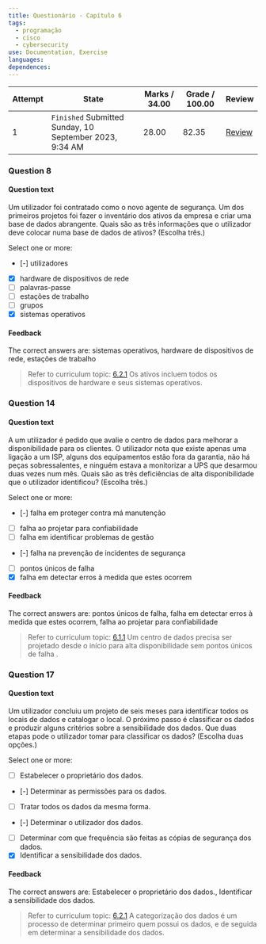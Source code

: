 ```yaml
---
title: Questionário - Capítulo 6
tags:
  - programação
  - cisco
  - cybersecurity
use: Documentation, Exercise
languages: 
dependences:
---
```


| Attempt | State                                                   | Marks / 34.00 | Grade / 100.00 | Review                                                                                                                       |
| ------- | ------------------------------------------------------- | ------------- | -------------- | ---------------------------------------------------------------------------------------------------------------------------- |
| 1       | `Finished` Submitted Sunday, 10 September 2023, 9:34 AM | 28.00         | 82.35          | [Review](https://lms.netacad.com/mod/quiz/review.php?attempt=58141612&cmid=76596794 "Review your responses to this attempt") |


### Question 8

#### Question text

Um utilizador foi contratado como o novo agente de segurança. Um dos primeiros projetos foi fazer o inventário dos ativos da empresa e criar uma base de dados abrangente. Quais são as três informações que o utilizador deve colocar numa base de dados de ativos? (Escolha três.)

Select one or more:

- [-] utilizadores
- [x] hardware de dispositivos de rede
- [ ] palavras-passe
- [ ] estações de trabalho
- [ ] grupos
- [x] sistemas operativos

#### Feedback

The correct answers are: sistemas operativos, hardware de dispositivos de rede, estações de trabalho
> Refer to curriculum topic: [6.2.1](../../cap6.md#621-gestão-de-ativos)
> Os ativos incluem todos os dispositivos de hardware e seus sistemas operativos.

### Question 14

#### Question text

A um utilizador é pedido que avalie o centro de dados para melhorar a disponibilidade para os clientes. O utilizador nota que existe apenas uma ligação a um ISP, alguns dos equipamentos estão fora da garantia, não há peças sobressalentes, e ninguém estava a monitorizar a UPS que desarmou duas vezes num mês. Quais são as três deficiências de alta disponibilidade que o utilizador identificou? (Escolha três.)

Select one or more:

- [-] falha em proteger contra má manutenção
- [ ] falha ao projetar para confiabilidade
- [ ] falha em identificar problemas de gestão
- [-] falha na prevenção de incidentes de segurança
- [ ] pontos únicos de falha
- [x] falha em detectar erros à medida que estes ocorrem

#### Feedback

The correct answers are: pontos únicos de falha, falha em detectar erros à medida que estes ocorrem, falha ao projetar para confiabilidade
> Refer to curriculum topic: [6.1.1](../../cap6.md#611-os-cinco-noves)
> Um centro de dados precisa ser projetado desde o início para alta disponibilidade sem pontos únicos de falha .

### Question 17

#### Question text

Um utilizador concluiu um projeto de seis meses para identificar todos os locais de dados e catalogar o local. O próximo passo é classificar os dados e produzir alguns critérios sobre a sensibilidade dos dados. Que duas etapas pode o utilizador tomar para classificar os dados? (Escolha duas opções.)

Select one or more:

- [ ] Estabelecer o proprietário dos dados.
- [-] Determinar as permissões para os dados.
- [ ] Tratar todos os dados da mesma forma.
- [-] Determinar o utilizador dos dados.
- [ ] Determinar com que frequência são feitas as cópias de segurança dos dados.
- [x] Identificar a sensibilidade dos dados.

#### Feedback

The correct answers are: Estabelecer o proprietário dos dados., Identificar a sensibilidade dos dados.
> Refer to curriculum topic: [6.2.1](../../cap6.md#6211-identificação-de-ativos)
> A categorização dos dados é um processo de determinar primeiro quem possui os dados, e de seguida em determinar a sensibilidade dos dados.

